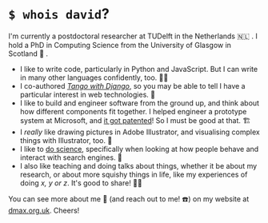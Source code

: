 # `$ whois david`?
I'm currently a postdoctoral researcher at TUDelft in the Netherlands 🇳🇱 . I hold a PhD in Computing Science from the University of Glasgow in Scotland 🏴󠁧󠁢󠁳󠁣󠁴󠁿 .

* I like to write code, particularly in Python and JavaScript. But I can write in many other languages confidently, too. 👨‍💻
* I co-authored [*Tango with Django*](https://www.tangowithdjango.com), so you may be able to tell I have a particular interest in web technologies. 📖
* I like to build and engineer software from the ground up, and think about how different components fit together. I helped engineer a prototype system at Microsoft, and [it got patented](https://patents.google.com/patent/US10102199B2/)! So I must be good at that. 🏗️
* I *really* like drawing pictures in Adobe Illustrator, and visualising complex things with Illustrator, too. 🎨
* I like to [do science](https://www.dmax.org.uk/thesis/), specifically when looking at how people behave and interact with search engines. 🧪
* I also like teaching and doing talks about things, whether it be about my research, or about more squishy things in life, like my experiences of doing *x, y or z*. It's good to share! 👨‍🏫

You can see more about me 👀  (and reach out to me! ☎️) on my website at [dmax.org.uk](https://www.dmax.org.uk). Cheers!